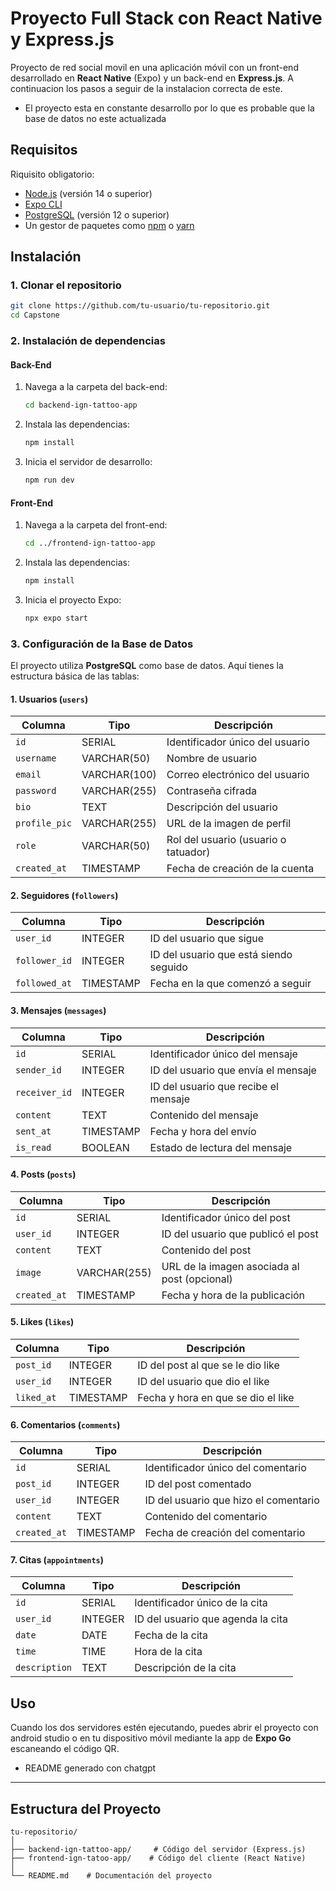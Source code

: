 # Proyecto Full Stack con React Native y Express.js

Proyecto de red social movil en una aplicación móvil con un front-end desarrollado en **React Native** (Expo) y un back-end en **Express.js**. A continuacion los pasos a seguir de la instalacion correcta de este.

* El proyecto esta en constante desarrollo por lo que es probable que la base de datos no este actualizada

## Requisitos

Riquisito obligatorio:

* [Node.js](https://nodejs.org/) (versión 14 o superior)
* [Expo CLI](https://docs.expo.dev/get-started/installation/)
* [PostgreSQL](https://www.postgresql.org/) (versión 12 o superior)
* Un gestor de paquetes como [npm](https://www.npmjs.com/) o [yarn](https://yarnpkg.com/)

## Instalación

### 1. Clonar el repositorio

```bash
git clone https://github.com/tu-usuario/tu-repositorio.git
cd Capstone
```

### 2. Instalación de dependencias

#### Back-End

1. Navega a la carpeta del back-end:

   ```bash
   cd backend-ign-tattoo-app
   ```

2. Instala las dependencias:

   ```bash
   npm install
   ```

3. Inicia el servidor de desarrollo:

   ```bash
   npm run dev
   ```

#### Front-End

1. Navega a la carpeta del front-end:

   ```bash
   cd ../frontend-ign-tattoo-app
   ```

2. Instala las dependencias:

   ```bash
   npm install
   ```

3. Inicia el proyecto Expo:

   ```bash
   npx expo start
   ```

### 3. Configuración de la Base de Datos

El proyecto utiliza **PostgreSQL** como base de datos. Aquí tienes la estructura básica de las tablas:

#### 1. **Usuarios (`users`)**

| Columna      | Tipo         | Descripción                                |
|--------------|--------------|--------------------------------------------|
| `id`         | SERIAL       | Identificador único del usuario            |
| `username`   | VARCHAR(50)  | Nombre de usuario                          |
| `email`      | VARCHAR(100) | Correo electrónico del usuario             |
| `password`   | VARCHAR(255) | Contraseña cifrada                         |
| `bio`        | TEXT         | Descripción del usuario                    |
| `profile_pic`| VARCHAR(255) | URL de la imagen de perfil                 |
| `role`       | VARCHAR(50)  | Rol del usuario (usuario o tatuador)       |
| `created_at` | TIMESTAMP    | Fecha de creación de la cuenta             |

#### 2. **Seguidores (`followers`)**

| Columna      | Tipo     | Descripción                                |
|--------------|----------|--------------------------------------------|
| `user_id`    | INTEGER  | ID del usuario que sigue                   |
| `follower_id`| INTEGER  | ID del usuario que está siendo seguido      |
| `followed_at`| TIMESTAMP| Fecha en la que comenzó a seguir            |

#### 3. **Mensajes (`messages`)**

| Columna        | Tipo         | Descripción                                |
|----------------|--------------|--------------------------------------------|
| `id`           | SERIAL       | Identificador único del mensaje            |
| `sender_id`    | INTEGER      | ID del usuario que envía el mensaje        |
| `receiver_id`  | INTEGER      | ID del usuario que recibe el mensaje       |
| `content`      | TEXT         | Contenido del mensaje                      |
| `sent_at`      | TIMESTAMP    | Fecha y hora del envío                     |
| `is_read`      | BOOLEAN      | Estado de lectura del mensaje              |

#### 4. **Posts (`posts`)**

| Columna      | Tipo         | Descripción                                |
|--------------|--------------|--------------------------------------------|
| `id`         | SERIAL       | Identificador único del post               |
| `user_id`    | INTEGER      | ID del usuario que publicó el post         |
| `content`    | TEXT         | Contenido del post                         |
| `image`      | VARCHAR(255) | URL de la imagen asociada al post (opcional)|
| `created_at` | TIMESTAMP    | Fecha y hora de la publicación              |

#### 5. **Likes (`likes`)**

| Columna      | Tipo     | Descripción                                |
|--------------|----------|--------------------------------------------|
| `post_id`    | INTEGER  | ID del post al que se le dio like          |
| `user_id`    | INTEGER  | ID del usuario que dio el like             |
| `liked_at`   | TIMESTAMP| Fecha y hora en que se dio el like         |

#### 6. **Comentarios (`comments`)**

| Columna      | Tipo         | Descripción                                |
|--------------|--------------|--------------------------------------------|
| `id`         | SERIAL       | Identificador único del comentario         |
| `post_id`    | INTEGER      | ID del post comentado                      |
| `user_id`    | INTEGER      | ID del usuario que hizo el comentario      |
| `content`    | TEXT         | Contenido del comentario                   |
| `created_at` | TIMESTAMP    | Fecha de creación del comentario           |

#### 7. **Citas (`appointments`)**

| Columna        | Tipo         | Descripción                                |
|----------------|--------------|--------------------------------------------|
| `id`           | SERIAL       | Identificador único de la cita             |
| `user_id`      | INTEGER      | ID del usuario que agenda la cita          |
| `date`         | DATE         | Fecha de la cita                           |
| `time`         | TIME         | Hora de la cita                            |
| `description`  | TEXT         | Descripción de la cita                     |

## Uso

Cuando los dos servidores estén ejecutando, puedes abrir el proyecto con android studio o en tu dispositivo móvil mediante la app de **Expo Go** escaneando el código QR.

* README generado con chatgpt

---

## Estructura del Proyecto

```
tu-repositorio/
│
├── backend-ign-tattoo-app/     # Código del servidor (Express.js)
├── frontend-ign-tatoo-app/    # Código del cliente (React Native)
│
└── README.md    # Documentación del proyecto
```

